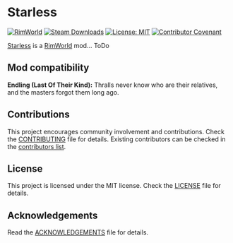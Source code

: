 # Starless

[![RimWorld](https://img.shields.io/badge/RimWorld-1.4-informational)](https://rimworldgame.com/) [![Steam Downloads](https://img.shields.io/steam/downloads/ToDo)](https://steamcommunity.com/sharedfiles/filedetails/?id=ToDo) [![License: MIT](https://img.shields.io/badge/License-MIT-yellow.svg)](https://opensource.org/licenses/MIT) [![Contributor Covenant](https://img.shields.io/badge/Contributor%20Covenant-2.1-4baaaa.svg)](CODE_OF_CONDUCT.md)

[Starless](https://steamcommunity.com/sharedfiles/filedetails/?id=ToDo) is a [RimWorld](https://rimworldgame.com/) mod... ToDo

## Mod compatibility

**Endling (Last Of Their Kind):** Thralls never know who are their relatives, and the masters forgot them long ago.

Contributions
---

This project encourages community involvement and contributions. Check the [CONTRIBUTING](CONTRIBUTING.md) file for details. Existing contributors can be checked in the [contributors list](https://github.com/joseasoler/starless/graphs/contributors).

License
---

This project is licensed under the MIT license. Check the [LICENSE](LICENSE) file for details.

Acknowledgements
---

Read the [ACKNOWLEDGEMENTS](ACKNOWLEDGEMENTS.md) file for details.
